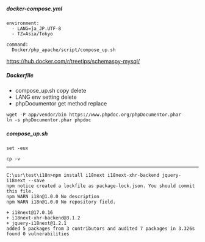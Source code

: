##### docker-compose.yml
```
environment:
  - LANG=ja_JP.UTF-8
  - TZ=Asia/Tokyo

command:
  Docker/php_apache/script/compose_up.sh
```

https://hub.docker.com/r/treetips/schemaspy-mysql/

##### Dockerfile
* compose_up.sh copy delete
* LANG env setting delete
* phpDocumentor get method replace
```
wget -P app/vendor/bin https://www.phpdoc.org/phpDocumentor.phar
ln -s phpDocumentor.phar phpdoc
```

##### compose_up.sh
```
set -eux

cp -v
```

---
```
C:\usr\test\i18n>npm install i18next i18next-xhr-backend jquery-i18next --save
npm notice created a lockfile as package-lock.json. You should commit this file.
npm WARN i18n@1.0.0 No description
npm WARN i18n@1.0.0 No repository field.

+ i18next@17.0.16
+ i18next-xhr-backend@3.1.2
+ jquery-i18next@1.2.1
added 5 packages from 3 contributors and audited 7 packages in 3.326s
found 0 vulnerabilities
```

